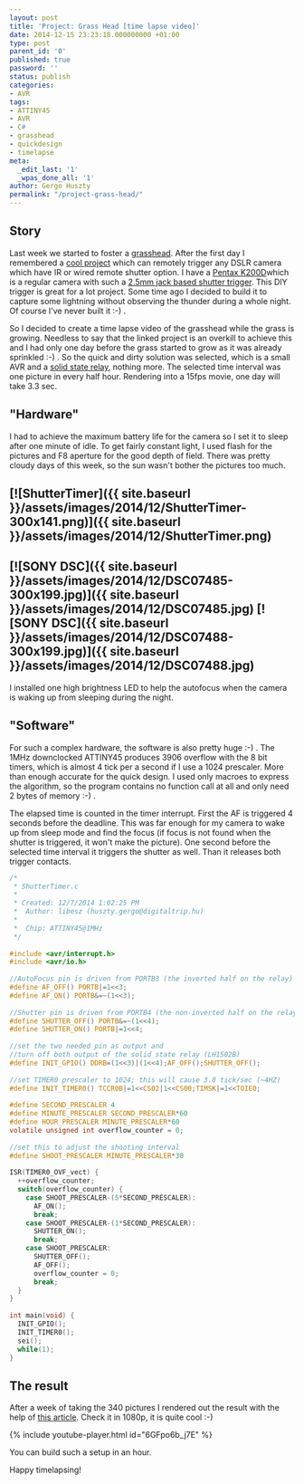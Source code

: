 ```yaml
---
layout: post
title: 'Project: Grass Head [time lapse video]'
date: 2014-12-15 23:23:18.000000000 +01:00
type: post
parent_id: '0'
published: true
password: ''
status: publish
categories:
- AVR
tags:
- ATTINY45
- AVR
- C#
- grasshead
- quickdesign
- timelapse
meta:
  _edit_last: '1'
  _wpas_done_all: '1'
author: Gergo Huszty
permalink: "/project-grass-head/"
---
```

## Story

Last week we started to foster a [grasshead](https://www.google.com/search?q=grass+head&source=lnms&tbm=isch&sa=X&ei=40ePVK39A4KrUb_vgeAM&ved=0CAgQ_AUoAQ&biw=1440&bih=763). After the first day I remembered a [cool project](http://www.doc-diy.net/photo/smatrig21/) which can remotely trigger any DSLR camera which have IR or wired remote shutter option. I have a [Pentax K200D](http://en.wikipedia.org/wiki/Pentax_K200D)which is a regular camera with such a [2.5mm jack based shutter trigger](http://www.doc-diy.net/photo/eos_wired_remote/pinout.png). This DIY trigger is great for a lot project. Some time ago I decided to build it to capture some lightning without observing the thunder during a whole night. Of course I've never built it :-) .

So I decided to create a time lapse video of the grasshead while the grass is growing. Needless to say that the linked project is an overkill to achieve this and I had only one day before the grass started to grow as
it was already sprinkled :-) . So the quick and dirty solution was selected, which is a small AVR and a [solid state relay](http://www.vishay.com/docs/83806/lh1502ba.pdf), nothing more. The selected time interval was one picture in every half hour. Rendering into a 15fps movie, one day will take 3.3 sec.

<!--more-->

## "Hardware"

I had to achieve the maximum battery life for the camera so I set it to sleep after one minute of idle. To get fairly constant light, I used flash for the pictures and F8 aperture for the good depth of field. There was pretty cloudy days of this week, so the sun wasn't bother the pictures too much.

## [![ShutterTimer]({{ site.baseurl }}/assets/images/2014/12/ShutterTimer-300x141.png)]({{ site.baseurl }}/assets/images/2014/12/ShutterTimer.png)

## [![SONY DSC]({{ site.baseurl }}/assets/images/2014/12/DSC07485-300x199.jpg)]({{ site.baseurl }}/assets/images/2014/12/DSC07485.jpg) [![SONY DSC]({{ site.baseurl }}/assets/images/2014/12/DSC07488-300x199.jpg)]({{ site.baseurl }}/assets/images/2014/12/DSC07488.jpg)

I installed one high brightness LED to help the autofocus when the camera is waking up from sleeping during the night.

## "Software"

For such a complex hardware, the software is also pretty huge :-) . The 1MHz downclocked ATTINY45 produces 3906 overflow with the 8 bit timers, which is almost 4 tick per a second if I use a 1024 prescaler. More than enough accurate for the quick design. I used only macroes to express the algorithm, so the program contains no function call at all and only need 2 bytes of memory :-) .

The elapsed time is counted in the timer interrupt. First the AF is triggered 4 seconds before the deadline. This was far enough for my camera to wake up from sleep mode and find the focus (if focus is not found when the shutter is triggered, it won't make the picture). One second before the selected time interval it triggers the shutter as well. Than it releases both trigger contacts.

```c
/* 
 * ShutterTimer.c 
 * 
 * Created: 12/7/2014 1:02:25 PM 
 *  Author: libesz (huszty.gergo@digitaltrip.hu) 
 * 
 *  Chip: ATTINY45@1MHz 
 */  
 
#include <avr/interrupt.h> 
#include <avr/io.h> 
 
//AutoFocus pin is driven from PORTB3 (the inverted half on the relay) 
#define AF_OFF() PORTB|=1<<3; 
#define AF_ON() PORTB&=~(1<<3); 
 
//Shutter pin is driven from PORTB4 (the non-inverted half on the relay) 
#define SHUTTER_OFF() PORTB&=~(1<<4); 
#define SHUTTER_ON() PORTB|=1<<4; 
 
//set the two needed pin as output and  
//turn off both output of the solid state relay (LH1502B) 
#define INIT_GPIO() DDRB=(1<<3)|(1<<4);AF_OFF();SHUTTER_OFF(); 
 
//set TIMER0 prescaler to 1024; this will cause 3.8 tick/sec (~4HZ) 
#define INIT_TIMER0() TCCR0B|=1<<CS02|1<<CS00;TIMSK|=1<<TOIE0; 
 
#define SECOND_PRESCALER 4 
#define MINUTE_PRESCALER SECOND_PRESCALER*60 
#define HOUR_PRESCALER MINUTE_PRESCALER*60 
volatile unsigned int overflow_counter = 0; 
 
//set this to adjust the shooting interval 
#define SHOOT_PRESCALER MINUTE_PRESCALER*30 
 
ISR(TIMER0_OVF_vect) { 
  ++overflow_counter; 
  switch(overflow_counter) { 
    case SHOOT_PRESCALER-(5*SECOND_PRESCALER): 
      AF_ON(); 
      break; 
    case SHOOT_PRESCALER-(1*SECOND_PRESCALER): 
      SHUTTER_ON(); 
      break; 
    case SHOOT_PRESCALER: 
      SHUTTER_OFF(); 
      AF_OFF(); 
      overflow_counter = 0; 
      break; 
  }   
} 
 
int main(void) { 
  INIT_GPIO(); 
  INIT_TIMER0(); 
  sei(); 
  while(1); 
}
```

## The result

After a week of taking the 340 pictures I rendered out the result with the help of [this article](http://ubuntuforums.org/showthread.php?t=2022316). Check it in 1080p, it is quite cool :-)

{% include youtube-player.html id="6GFpo6b_j7E" %}

You can build such a setup in an hour.

Happy timelapsing!




